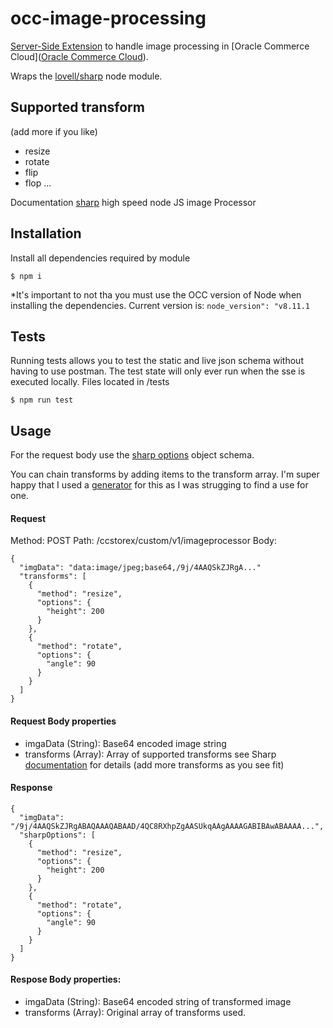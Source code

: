# occ-image-processing

[Server-Side Extension](https://docs.oracle.com/cd/E97801_01/Cloud.18C/ExtendingCC/html/s4303developserversideextensions01.html "Server Side Extensions in OCC")
to handle image processing in [Oracle Commerce Cloud]([Oracle Commerce Cloud](https://cloud.oracle.com/en_US/commerce-cloud "Oracle Commerce Cloud")).

Wraps the [lovell/sharp](https://github.com/lovell/sharp) node module. 

## Supported transform
(add more if you like)
- resize
- rotate
- flip
- flop
...

Documentation [sharp](http://sharp.pixelplumbing.com/en/stable/ "Hisgh Speed Node JS image processor") high speed node JS image Processor


## Installation
Install all dependencies required by module

```
$ npm i
```

*It's important to not tha you must use the OCC version of Node when installing
the dependencies. Current version is:
`node_version": "v8.11.1`



## Tests
Running tests allows you to test the static and live json schema
without having to use postman.  The test state will only ever run when the sse is executed locally.
Files located in /tests

```
$ npm run test
```


## Usage
For the request body use the [sharp options](http://sharp.pixelplumbing.com/en/stable/api-constructor/ "Sharp Parameters") object schema.

You can chain transforms by adding items to the transform array.  I'm super happy that I used a [generator](https://developer.mozilla.org/en-US/docs/Web/JavaScript/Reference/Statements/function* "function*") for this as I was strugging to find a use for one.

#### Request
Method: POST
Path: /ccstorex/custom/v1/imageprocessor
Body:

```
{
  "imgData": "data:image/jpeg;base64,/9j/4AAQSkZJRgA..."
  "transforms": [
    {
      "method": "resize",
      "options": {
        "height": 200
      }
    },
    {
      "method": "rotate",
      "options": {
        "angle": 90
      }
    }
  ]
}

```

#### Request Body properties
- imgaData (String): Base64 encoded image string
- transforms (Array): Array of supported transforms see Sharp
[documentation](http://sharp.pixelplumbing.com/en/stable/ "Sharp") for details (add more transforms as you see fit)



#### Response

```
{
  "imgData": "/9j/4AAQSkZJRgABAQAAAQABAAD/4QC8RXhpZgAASUkqAAgAAAAGABIBAwABAAAA...",
  "sharpOptions": [
    {
      "method": "resize",
      "options": {
        "height": 200
      }
    },
    {
      "method": "rotate",
      "options": {
        "angle": 90
      }
    }
  ]
}
```

#### Respose Body properties:
- imgaData (String): Base64 encoded string of transformed image
- transforms (Array): Original array of transforms used.
